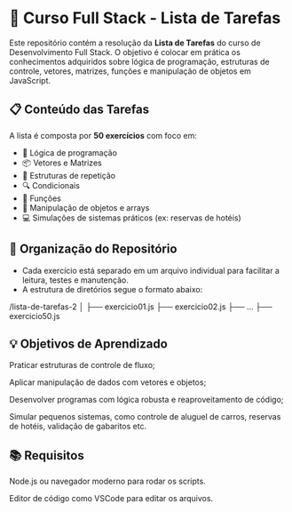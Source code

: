 # 🚀 Curso Full Stack - Lista de Tarefas 

Este repositório contém a resolução da **Lista de Tarefas** do curso de Desenvolvimento Full Stack. O objetivo é colocar em prática os conhecimentos adquiridos sobre lógica de programação, estruturas de controle, vetores, matrizes, funções e manipulação de objetos em JavaScript.

## 📋 Conteúdo das Tarefas

A lista é composta por **50 exercícios** com foco em:

- 🧠 Lógica de programação
- 📦 Vetores e Matrizes
- 🔁 Estruturas de repetição
- 🔍 Condicionais
- 🧮 Funções
- 🧾 Manipulação de objetos e arrays
- 💻 Simulações de sistemas práticos (ex: reservas de hotéis)

## 📁 Organização do Repositório

- Cada exercício está separado em um arquivo individual para facilitar a leitura, testes e manutenção.
- A estrutura de diretórios segue o formato abaixo:
  
/lista-de-tarefas-2
│
├── exercicio01.js
├── exercicio02.js
├── ...
├── exercicio50.js

## 💡 Objetivos de Aprendizado

Praticar estruturas de controle de fluxo;

Aplicar manipulação de dados com vetores e objetos;

Desenvolver programas com lógica robusta e reaproveitamento de código;

Simular pequenos sistemas, como controle de aluguel de carros, reservas de hotéis, validação de gabaritos etc.

## 📚 Requisitos

Node.js ou navegador moderno para rodar os scripts.

Editor de código como VSCode para editar os arquivos.

